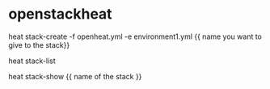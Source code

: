 # openstackheat

heat stack-create -f openheat.yml  -e environment1.yml  {{ name you want to give to the stack}}

heat stack-list

heat stack-show {{ name of the stack }}

